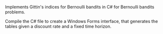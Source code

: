 Implements Gittin's indices for Bernoulli bandits in C# for Bernoulli bandits problems.

Compile the C# file to create a Windows Forms interface, that generates the tables given a discount rate and a fixed time horizon.
